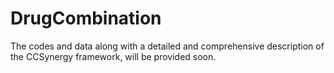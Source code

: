 # DrugCombination
The codes and data along with a detailed and comprehensive description of the CCSynergy framework, will be provided soon. 
